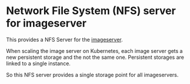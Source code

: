 # Network File System (NFS) server for imageserver

This provides a NFS Server for the [imageserver](../imageserver).

When scaling the image server on Kubernetes, each image server gets a new
persistent storage and the not the same one. Persistent storages are linked
to a single instance.

So this NFS server provides a single storage point for all imageservers.
